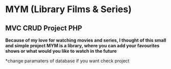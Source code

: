 # MYM (Library Films & Series)
## MVC CRUD Project PHP
**Because of my love for watching movies and series, I thought of this small and simple project  MYM is a library, where you can add your favourites shows or what would you like to watch in the future**



*change paramaters of database if you want check project